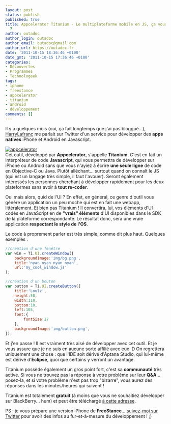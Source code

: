 ```yaml
---
layout: post
status: publish
published: true
title: Appcelerator Titanium - Le multiplateforme mobile en JS, ça vous tente
  ?
author: outadoc
author_login: outadoc
author_email: outadoc@gmail.com
author_url: https://outadoc.fr
date: '2011-10-15 18:36:46 +0100'
date_gmt: '2011-10-15 17:36:46 +0100'
categories:
- Découvertes
- Programmes
- Technologeek
tags:
- iphone
- freestance
- appcelerator
- titanium
- android
- développement
comments: []
---
```

Il y a quelques mois (oui, ça fait longtemps que j'ai pas bloggué...), [HarryLafranc][1] me parlait sur Twitter d'un service pour développer des **apps natives** iPhone et Android en Javascript.

[![](https://outadoc.fr/wp-content/uploads/2011/10/appcelerator1.png "appcelerator")][2][  
][3]Cet outil, développé par **Appcelerator**, s'appelle **Titanium**. C'est en fait un intérpréteur de code **Javascript**, qui vous permettra de développer sur iPhone ou Android sans que vous n'ayiez à écrire **une seule ligne** de code en Objective-C ou Java. Plutôt alléchant... surtout quand on connaît le JS (qui est un langage très simple, il faut l'avouer). Seront également intéressés les personnes cherchant à développer rapidement pour les deux plateformes sans avoir à **tout re-coder**.

Oui mais alors, quid de l'UI ? En effet, en général, ce genre d'outil vous génère un application un peu moche qui est en fait une webapp, littéralement. Et bien pas Titanium ! Il convertira, lui, vos éléments d'UI codés en JavaScript en de **"vrais" éléments** d'UI disponibles dans le SDK de la plateforme correspondante. Le résultat donc, sera une vraie application **respectant le style de l'OS**.

Le code à proprement parler est très simple, comme dit plus haut. Quelques exemples :

```javascript
//création d'une fenêtre  
var win = Ti.UI.createWindow({  
	backgroundImage:'img/bg.png',  
	title:'nyan nyan nyan nyan',  
	url:'my_cool_window.js'  
);

//création d'un bouton  
var button = Ti.UI.createButton({  
	title:'Loulz',  
	height:50,  
	width:110,  
	bottom:10,  
	left:105,  
	font:{  
		fontSize:17  
	},  
	backgroundImage:'img/button.png',  
});
```

Et j'en passe ! Il est vraiment très aisé de développer avec cet outil. Et je vous assure que je ne suis en aucune sorte affilié avec eux :D On regrettera uniquement une chose : que l'IDE soit dérivé d'Aptana Studio, qui lui-même est dérivé d'**Eclipse**, quoi que certains y verront un avantage.

Titanium possède également un gros point fort, c'est sa **communauté** très active. Si vous ne trouvez pas la réponse à votre problème sur leur **Q&A**... posez-la, et si votre problème n'est pas trop "bizarre", vous aurez des réponses dans les minutes/heures qui suivent !

Titanium est totalement **gratuit** (à moins que vous ne souhaitiez développer sur BlackBerry... hum) et peut être téléchargé [à cette adresse][4].

PS : je vous prépare une version iPhone de **FreeStance**... [suivez-moi sur Twitter][5] pour avoir des infos au fur-et-à-mesure du développement ! ;)

[1]: http://twitter.com/HarryLafranc
[2]: https://outadoc.fr/wp-content/uploads/2011/10/appcelerator1.png
[3]: http://appcelerator.com
[4]: http://www.appcelerator.com/products/titanium-studio/
[5]: http://twitter.com/outadoc
